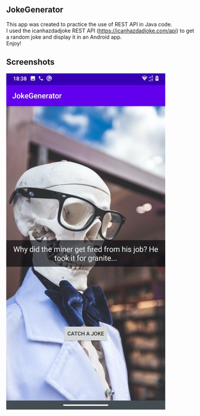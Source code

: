 ## JokeGenerator

This app was created to practice the use of REST API in Java code.  
I used the icanhazdadjoke REST API (https://icanhazdadjoke.com/api) to get a random joke and display it in an Android app.  
Enjoy!  
  
## Screenshots  
![Main Page](JokeGenerator.jpg)
